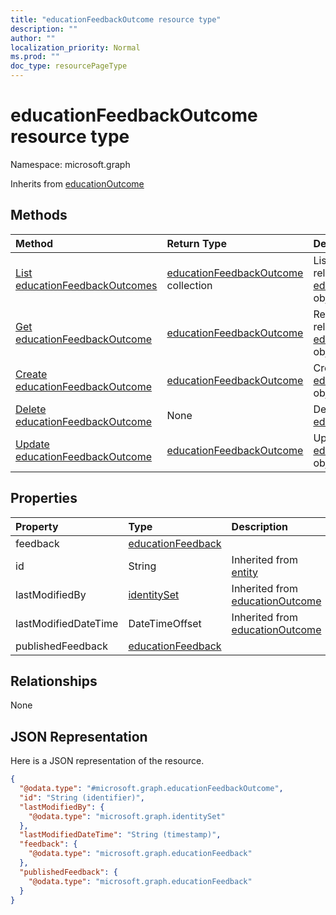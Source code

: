 ```yaml
---
title: "educationFeedbackOutcome resource type"
description: ""
author: ""
localization_priority: Normal
ms.prod: ""
doc_type: resourcePageType
---
```


# educationFeedbackOutcome resource type


Namespace: microsoft.graph




Inherits from [educationOutcome](../resources/educationoutcome.md)

## Methods
|Method|Return Type|Description|
|:---|:---|:---|
|[List educationFeedbackOutcomes](../api/educationfeedbackoutcome-list.md)|[educationFeedbackOutcome](../resources/educationfeedbackoutcome.md) collection|List properties and relationships of the [educationFeedbackOutcome](../resources/educationfeedbackoutcome.md) objects.|
|[Get educationFeedbackOutcome](../api/educationfeedbackoutcome-get.md)|[educationFeedbackOutcome](../resources/educationfeedbackoutcome.md)|Read properties and relationships of the [educationFeedbackOutcome](../resources/educationfeedbackoutcome.md) object.|
|[Create educationFeedbackOutcome](../api/educationfeedbackoutcome-create.md)|[educationFeedbackOutcome](../resources/educationfeedbackoutcome.md)|Create a new [educationFeedbackOutcome](../resources/educationfeedbackoutcome.md) object.|
|[Delete educationFeedbackOutcome](../api/educationfeedbackoutcome-delete.md)|None|Deletes a [educationFeedbackOutcome](../resources/educationfeedbackoutcome.md).|
|[Update educationFeedbackOutcome](../api/educationfeedbackoutcome-update.md)|[educationFeedbackOutcome](../resources/educationfeedbackoutcome.md)|Update the properties of a [educationFeedbackOutcome](../resources/educationfeedbackoutcome.md) object.|

## Properties
|Property|Type|Description|
|:---|:---|:---|
|feedback|[educationFeedback](../resources/educationfeedback.md)||
|id|String| Inherited from [entity](../resources/entity.md)|
|lastModifiedBy|[identitySet](../resources/identityset.md)| Inherited from [educationOutcome](../resources/educationoutcome.md)|
|lastModifiedDateTime|DateTimeOffset| Inherited from [educationOutcome](../resources/educationoutcome.md)|
|publishedFeedback|[educationFeedback](../resources/educationfeedback.md)||

## Relationships
None

## JSON Representation
Here is a JSON representation of the resource.
<!-- {
  "blockType": "resource",
  "keyProperty": "id",
  "@odata.type": "microsoft.graph.educationFeedbackOutcome",
  "baseType": "microsoft.graph.educationOutcome",
  "openType": false
}
-->
``` json
{
  "@odata.type": "#microsoft.graph.educationFeedbackOutcome",
  "id": "String (identifier)",
  "lastModifiedBy": {
    "@odata.type": "microsoft.graph.identitySet"
  },
  "lastModifiedDateTime": "String (timestamp)",
  "feedback": {
    "@odata.type": "microsoft.graph.educationFeedback"
  },
  "publishedFeedback": {
    "@odata.type": "microsoft.graph.educationFeedback"
  }
}
```

